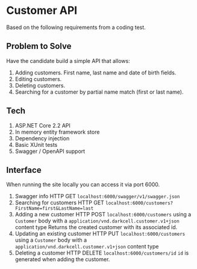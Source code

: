 # Customer API

Based on the following requirements from a coding test.

## Problem to Solve
Have the candidate build a simple API that allows:
1. Adding customers.
First name, last name and date of birth fields.
2. Editing customers.
3. Deleting customers.
4. Searching for a customer by partial name match (first or last name).

## Tech

1. ASP.NET Core 2.2 API
2. In memory entity framework store
3. Dependency injection
4. Basic XUnit tests
5. Swagger / OpenAPI support

## Interface

When running the site locally you can access it via port 6000.

1. Swagger info
HTTP GET `localhost:6000/swagger/v1/swagger.json`
2. Searching for customers
HTTP GET `localhost:6000/customers?FirstName=first&LastName=last`
3. Adding a new customer
HTTP POST `localhost:6000/customers` using a `Customer` body with a `application/vnd.darkcell.customer.v1+json` content type
Returns the created customer with its associated id.
4. Updating an existing customer
HTTP PUT `localhost:6000/customers` using a `Customer` body with a `application/vnd.darkcell.customer.v1+json` content type
5. Deleting a customer
HTTP DELETE `localhost:6000/customers/id`
`id` is generated when adding the customer.

